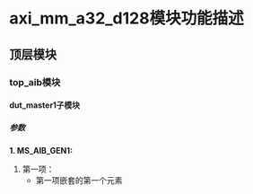 # axi_mm_a32_d128模块功能描述
## 顶层模块
### top_aib模块
#### dut_master1子模块
##### 参数
**1. MS_AIB_GEN1:**
1. 第一项：
    - 第一项嵌套的第一个元素